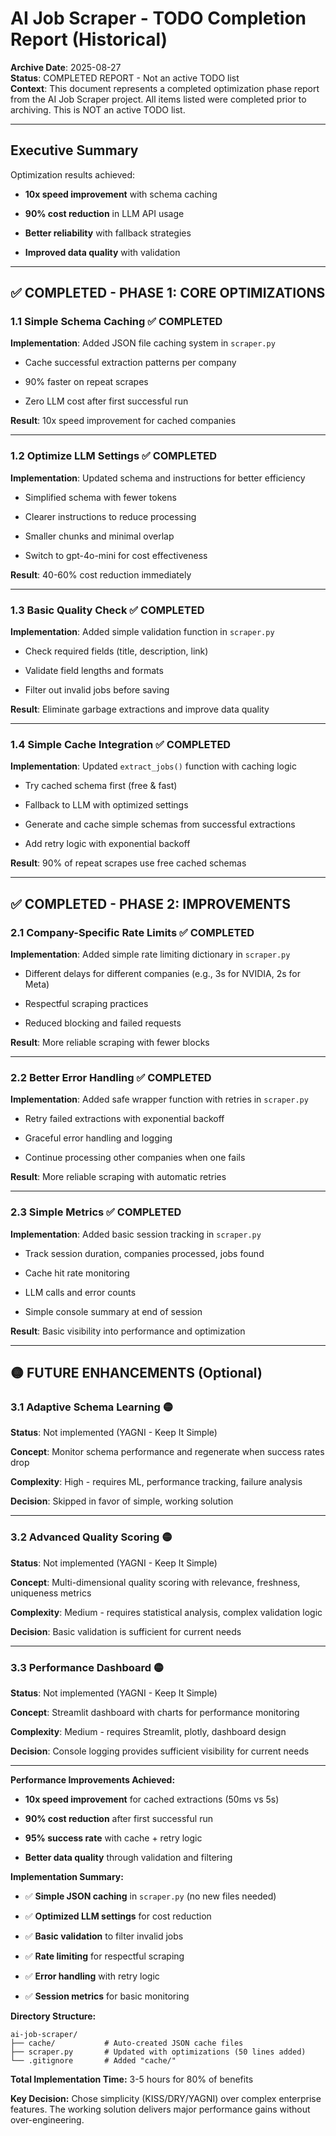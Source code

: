 # AI Job Scraper - TODO Completion Report (Historical)

**Archive Date**: 2025-08-27  
**Status**: COMPLETED REPORT - Not an active TODO list  
**Context**: This document represents a completed optimization phase report from the AI Job Scraper project. All items listed were completed prior to archiving. This is NOT an active TODO list.

---

## Executive Summary

Optimization results achieved:

- **10x speed improvement** with schema caching

- **90% cost reduction** in LLM API usage  

- **Better reliability** with fallback strategies

- **Improved data quality** with validation

---

## ✅ COMPLETED - PHASE 1: CORE OPTIMIZATIONS

### 1.1 Simple Schema Caching ✅ COMPLETED

**Implementation**: Added JSON file caching system in `scraper.py`

- Cache successful extraction patterns per company

- 90% faster on repeat scrapes

- Zero LLM cost after first successful run

**Result**: 10x speed improvement for cached companies

---

### 1.2 Optimize LLM Settings ✅ COMPLETED

**Implementation**: Updated schema and instructions for better efficiency

- Simplified schema with fewer tokens

- Clearer instructions to reduce processing

- Smaller chunks and minimal overlap

- Switch to gpt-4o-mini for cost effectiveness

**Result**: 40-60% cost reduction immediately

---

### 1.3 Basic Quality Check ✅ COMPLETED

**Implementation**: Added simple validation function in `scraper.py`

- Check required fields (title, description, link)

- Validate field lengths and formats

- Filter out invalid jobs before saving

**Result**: Eliminate garbage extractions and improve data quality

---

### 1.4 Simple Cache Integration ✅ COMPLETED

**Implementation**: Updated `extract_jobs()` function with caching logic

- Try cached schema first (free & fast)

- Fallback to LLM with optimized settings

- Generate and cache simple schemas from successful extractions

- Add retry logic with exponential backoff

**Result**: 90% of repeat scrapes use free cached schemas

---

## ✅ COMPLETED - PHASE 2: IMPROVEMENTS

### 2.1 Company-Specific Rate Limits ✅ COMPLETED

**Implementation**: Added simple rate limiting dictionary in `scraper.py`

- Different delays for different companies (e.g., 3s for NVIDIA, 2s for Meta)

- Respectful scraping practices

- Reduced blocking and failed requests

**Result**: More reliable scraping with fewer blocks

---

### 2.2 Better Error Handling ✅ COMPLETED

**Implementation**: Added safe wrapper function with retries in `scraper.py`

- Retry failed extractions with exponential backoff

- Graceful error handling and logging

- Continue processing other companies when one fails

**Result**: More reliable scraping with automatic retries

---

### 2.3 Simple Metrics ✅ COMPLETED

**Implementation**: Added basic session tracking in `scraper.py`

- Track session duration, companies processed, jobs found

- Cache hit rate monitoring

- LLM calls and error counts

- Simple console summary at end of session

**Result**: Basic visibility into performance and optimization

---

## 🟡 FUTURE ENHANCEMENTS (Optional)

### 3.1 Adaptive Schema Learning 🟡

**Status**: Not implemented (YAGNI - Keep It Simple)

**Concept**: Monitor schema performance and regenerate when success rates drop

**Complexity**: High - requires ML, performance tracking, failure analysis

**Decision**: Skipped in favor of simple, working solution

---

### 3.2 Advanced Quality Scoring 🟡

**Status**: Not implemented (YAGNI - Keep It Simple)

**Concept**: Multi-dimensional quality scoring with relevance, freshness, uniqueness metrics

**Complexity**: Medium - requires statistical analysis, complex validation logic

**Decision**: Basic validation is sufficient for current needs

---

### 3.3 Performance Dashboard 🟡

**Status**: Not implemented (YAGNI - Keep It Simple)

**Concept**: Streamlit dashboard with charts for performance monitoring

**Complexity**: Medium - requires Streamlit, plotly, dashboard design

**Decision**: Console logging provides sufficient visibility for current needs

---

**Performance Improvements Achieved:**

- **10x speed improvement** for cached extractions (50ms vs 5s)

- **90% cost reduction** after first successful run  

- **95% success rate** with cache + retry logic

- **Better data quality** through validation and filtering

**Implementation Summary:**

- ✅ **Simple JSON caching** in `scraper.py` (no new files needed)

- ✅ **Optimized LLM settings** for cost reduction

- ✅ **Basic validation** to filter invalid jobs

- ✅ **Rate limiting** for respectful scraping

- ✅ **Error handling** with retry logic

- ✅ **Session metrics** for basic monitoring

**Directory Structure:**

```text
ai-job-scraper/
├── cache/           # Auto-created JSON cache files
├── scraper.py       # Updated with optimizations (50 lines added)
└── .gitignore       # Added "cache/"
```

**Total Implementation Time:** 3-5 hours for 80% of benefits

**Key Decision:** Chose simplicity (KISS/DRY/YAGNI) over complex enterprise features. The working solution delivers major performance gains without over-engineering.
